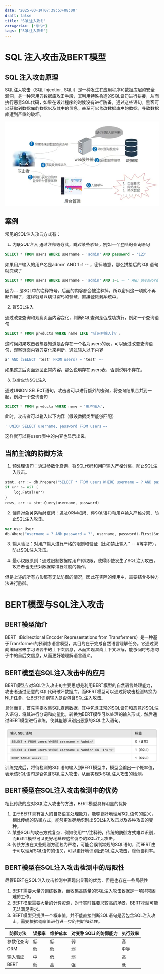 ```yaml
---
date: '2025-03-10T07:39:53+08:00'
draft: false
title: 'SQL注入攻击'
categories: ["学习"]
tags: ["SQL注入攻击"]
---
```


# SQL 注入攻击及BERT模型

## SQL 注入攻击原理

SQL注入攻击（SQL Injection, SQLi）是一种发生在应用程序和数据库层的安全漏洞，是一种常用的数据库攻击手段，其利用特殊构造的SQL语句进行拼接，从而执行恶意SQL代码，如果在设计程序的时候没有进行防备，通过这些语句，黑客可以获取到数据库的数据以及其中的信息，甚至可以修改数据库中的数据，导致数据库遭到严重的破坏。

<center><img src = ./SQLi示意图.jpg></img></center>

## 案例

常见的SQL注入攻击方式有：

1. 内联SQL注入
通过注释等方式，跳过某些验证，例如一个登陆的查询语句
```sql
SELECT * FROM users WHERE username = 'admin' AND password = '123'
```
如果用户输入的用户名是admin' AND 1=1 -- ，密码随意，那么拼接后的SQL语句就变成了
```sql
SELECT * FROM users WHERE username = 'admin' AND 1=1 -- ' AND password = '123'
```
因为`--` 是SQL中的注释符号，后面的内容都会被注释掉，所以密码这一项就不再起作用了，这样就可以绕过密码的验证，直接登陆到系统中。

2. 盲SQL注入

通过改变查询和观察页面内容变化，判断SQL查询是否成功执行，例如一个查询语句
```sql
SELECT * FROM products WHERE name LIKE '%[用户输入]%';
```
这时候如果攻击者想要知道是否存在一个名为users的表，可以通过改变查询语句，观察页面内容的变化来判断，通过输入以下内容
```sql
a' AND (SELECT 'test' FROM users) = 'test' –-
```
如果这之后页面返回正常内容，那么说明存在users表，否则说明不存在。

3. 联合查询SQL注入

通过UNION SELECT语句，攻击者可以进行额外的查询，将查询结果合并到一起，例如一个查询语句
```sql
SELECT * FROM products WHERE name = '用户输入';
```

此时，攻击者可以输入以下内容（假设数据类型能够匹配）
```sql
' UNION SELECT username, password FROM users –-
```
这样就可以将users表中的内容也显示出来。

## 当前主流的防御方法

1. 预处理语句：通过参数化查询，将SQL代码和用户输入严格分离，防止SQL注入攻击。
```go
stmt, err := db.Prepare("SELECT * FROM users WHERE username = ? AND password = ?")
if err != nil {
    log.Fatal(err)
}
rows, err := stmt.Query(username, password)
```

2. 使用对象关系映射框架：通过ORM框架，将SQL语句和用户输入严格分离，防止SQL注入攻击。
```go
var user User
db.Where("username = ? AND password = ?", username, password).First(&user)
```

3. 输入验证：对用户输入进行严格的限制和验证（比如禁止输入'' -- #等字符），防止SQL注入攻击。

4. 最小权限原则：通过限制数据库用户的权限，使得即使发生了SQL注入攻击，攻击者也无法对数据库进行过度的操作。

但是上述的所有方法都有无法防御的情况，因此在实际的使用中，需要结合多种方法进行防御。

# BERT模型与SQL注入攻击

## BERT模型简介

BERT（Bidirectional Encoder Representations from Transformers）是一种基于Transformer的预训练语言模型，其目的在于完成自然语言理解任务。它通过双向编码器来学习语言中的上下文信息，从而实现双向上下文理解，能够同时考虑句子中的前后文信息，从而更好地理解语言语义。

## BERT模型在SQL注入攻击中的应用

BERT模型应对SQL注入攻击的主要思想是利用BERT模型的自然语言处理能力，攻击者通过恶意的SQL代码破坏数据库，而BERT模型可以通过将攻击检测转换为NLP任务，让BERT识别输入是否包含SQL注入攻击。

具体而言，首先需要收集SQL查询数据，其中包含正常的SQL语句和恶意的SQL注入语句，将其进行分词和向量化，转换为BERT模型可以处理的输入形式，然后通过BERT模型进行训练，使其能够识别出恶意的SQL注入语句。

<center><img src = ./BERT训练.png></img></center>
训练完成后，将待检测的SQL语句输入到BERT模型中，模型会输出一个概率值，表示该SQL语句是否包含SQL注入攻击，从而实现对SQL注入攻击的检测。

## BERT模型在SQL注入攻击检测中的优势

相比传统的应对SQL注入攻击的方法，BERT模型具有明显的优势
1. 由于BERT具有强大的自然语言处理能力，能够更好地理解SQL语句的语义，相比传统的防御方式，能够更准确地识别出SQL注入攻击以及各种攻击的变种。
2. 某些SQLi的攻击方式复杂，例如使用/**/注释符，传统的防御方式难以识别，而BERT模型可以更好地处理这些复杂的SQL注入攻击。
3. 传统方法在某些规则方面较为严格，可能会误判常规的SQL语句，而BERT由于可以理解SQL语句的语义，可以更好地识别出SQL注入攻击，降低误判率。

## BERT模型在SQL注入攻击检测中的局限性

尽管BERT在SQL注入攻击检测中表现出显著的优势，但是也存在一些局限性
1. BERT需要大量的训练数据，而收集高质量的SQL注入攻击数据是一项非常困难的工作。
2. BERT模型需要大量的计算资源，对于实时性要求较高的场景，BERT模型可能无法满足需求。
3. BERT模型只提供一个概率值，并不能直接判断SQL语句是否包含SQL注入攻击，需要根据概率值进行进一步的判断和处理。

<table>
  <thead>
    <tr>
      <th>防御方法</th>
      <th>误报率</th>
      <th>维护成本</th>
      <th>对变种 SQLi 的防御能力</th>
      <th>执行效率</th>
    </tr>
  </thead>
  <tbody>
    <tr>
      <td>参数化查询</td>
      <td>低</td>
      <td>低</td>
      <td>弱</td>
      <td>高</td>
    </tr>
    <tr>
      <td>ORM</td>
      <td>低</td>
      <td>低</td>
      <td>弱</td>
      <td>中等</td>
    </tr>
    <tr>
      <td>输入验证</td>
      <td>中</td>
      <td>低</td>
      <td>弱</td>
      <td>高</td>
    </tr>
    <tr>
      <td>BERT</td>
      <td>低</td>
      <td>高</td>
      <td>强</td>
      <td>低</td>
    </tr>
  </tbody>
</table>
